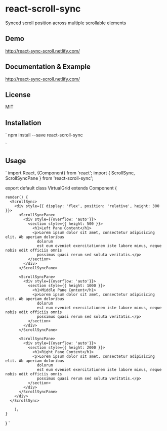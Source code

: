 # react-scroll-sync
Synced scroll position across multiple scrollable elements

## Demo

http://react-sync-scroll.netlify.com/

## Documentation & Example

http://react-sync-scroll.netlify.com/

## License

MIT

## Installation

`
npm install --save react-scroll-sync

`
## Usage
`
import React, {Component} from 'react';
import { ScrollSync, ScrollSyncPane } from 'react-scroll-sync';

export default class VirtualGrid extends Component {
    
    render() {
      <ScrollSync>
        <div style={{ display: 'flex', position: 'relative', height: 300 }}>
          <ScrollSyncPane>
            <div style={{overflow: 'auto'}}>
              <section style={{ height: 500 }}>
                <h1>Left Pane Content</h1>
                <p>Lorem ipsum dolor sit amet, consectetur adipisicing elit. Ab aperiam doloribus
                  dolorum
                  est eum eveniet exercitationem iste labore minus, neque nobis odit officiis omnis
                  possimus quasi rerum sed soluta veritatis.</p>
              </section>
            </div>
          </ScrollSyncPane>

          <ScrollSyncPane>
            <div style={{overflow: 'auto'}}>
              <section style={{ height: 1000 }}>
                <h1>Middle Pane Content</h1>
                <p>Lorem ipsum dolor sit amet, consectetur adipisicing elit. Ab aperiam doloribus
                  dolorum
                  est eum eveniet exercitationem iste labore minus, neque nobis odit officiis omnis
                  possimus quasi rerum sed soluta veritatis.</p>
              </section>
            </div>
          </ScrollSyncPane>

          <ScrollSyncPane>
            <div style={{overflow: 'auto'}}>
              <section style={{ height: 2000 }}>
                <h1>Right Pane Content</h1>
                <p>Lorem ipsum dolor sit amet, consectetur adipisicing elit. Ab aperiam doloribus
                  dolorum
                  est eum eveniet exercitationem iste labore minus, neque nobis odit officiis omnis
                  possimus quasi rerum sed soluta veritatis.</p>
              </section>
            </div>
          </ScrollSyncPane>
        </div>
      </ScrollSync>

        );
    }
}
`
